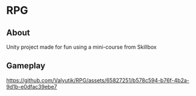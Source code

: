 # RPG

## About
Unity project made for fun using a mini-course from Skillbox

## Gameplay

https://github.com/Valyutik/RPG/assets/65827251/b578c594-b76f-4b2a-9d1b-e0dfac39ebe7
